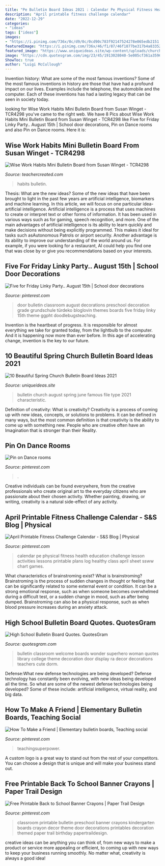 ```yaml
---
title: "Pe Bulletin Board Ideas 2021 : Calendar Pe Physical Fitness Health Education Challenge Lesson Activities Lessons Printable Plans Log Healthy Class April Sheet Ssww Chart Games"
description: "April printable fitness challenge calendar"
date: "2022-12-29"
categories:
- "ideas"
tags: ["ideas"]
images:
- "https://i.pinimg.com/736x/0c/d9/0c/0cd90c783f92147524278e065edb2151.jpg"
featuredImage: "https://i.pinimg.com/736x/46/f1/87/46f1877be317b4a83352550fb44323d3.jpg"
featured_image: "https://www.uniqueideas.site/wp-content/uploads/church-bulletin-board-ideas-and-supplies-good-characteristic-for.jpg"
image: "https://cdn.quotesgram.com/img/23/45/1913028040-5e005cf361a35961f3beb35e1d3c0bbe.jpg"
ShowToc: true
author: "Luigi McCullough"
---
```



Invention history: What are some of the most famous inventions?
Some of the most famous inventions in history are those that have had a profound impact on our lives. Examples include the telephone, the automobile and the computer. Each of these inventions has had a lasting legacy that can be seen in society today.

	

		
looking for Wise Work Habits Mini Bulletin Board from Susan Winget - TCR4298 you've came to the right web. We have 8 Pics about Wise Work Habits Mini Bulletin Board from Susan Winget - TCR4298 like Five for Friday Linky Party.. August 15th | School door decorations, Pin on Dance rooms and also Pin on Dance rooms. Here it is:
		
    
## Wise Work Habits Mini Bulletin Board From Susan Winget - TCR4298

<img loading=lazy src="https://cdn.teachercreated.com/covers/4298.png" onerror="this.onerror=null;this.src='https://tse3.mm.bing.net/th?id=OIP.45gDdAkThCDH-jc-EigvugHaE6&amp;pid=15.1';" alt="Wise Work Habits Mini Bulletin Board from Susan Winget - TCR4298">

_Source: teachercreated.com_

>habits bulletin. 

	

Thesis: What are the new ideas?
Some of the new ideas that have been brought to light in the past few years are artificial intelligence, biomarkers and machine learning. In this article, we will focus on one particular idea- artificial intelligence. Artificial intelligence is a process that uses machines to create or interpret text or other forms of information. It has been used in various ways such as for gaming, speech recognition, and more. 
One of the main advantages of artificial intelligence is its ability to learn quickly and make decisions without being explicitly programmed. This makes it ideal for tasks such asAutonomous Patrols or airport security. Another advantage is its ability to improve our understanding of the world around us. For example, if you were looking for a restaurant, AI could help you find one that was close by or give you recommendations based on your interests.

    
## Five For Friday Linky Party.. August 15th | School Door Decorations

<img loading=lazy src="https://i.pinimg.com/736x/1b/98/e1/1b98e1a458691e71bbf5d1561b9e6ee9--door-bulletin-boards-school-door-decorations.jpg" onerror="this.onerror=null;this.src='https://tse3.mm.bing.net/th?id=OIP.x1uvpeF84NUY2dhF9b8Y4QAAAA&amp;pid=15.1';" alt="Five for Friday Linky Party.. August 15th | School door decorations">

_Source: pinterest.com_

>door bulletin classroom august decorations preschool decoration grade grundschule türdeko bloglovin themes boards five friday linky 15th theme ggpht doodlebugsteaching. 

	

Invention is the heartbeat of progress. It is responsible for almost everything we take for granted today, from the lightbulb to the computer. And it is happening now more than ever before. In this age of accelerating change, invention is the key to our future.

    
## 10 Beautiful Spring Church Bulletin Board Ideas 2021

<img loading=lazy src="https://www.uniqueideas.site/wp-content/uploads/church-bulletin-board-ideas-and-supplies-good-characteristic-for.jpg" onerror="this.onerror=null;this.src='https://tse4.mm.bing.net/th?id=OIP.3XpxJMTmK7qJMeQ4GjiUAgHaGO&amp;pid=15.1';" alt="10 Beautiful Spring Church Bulletin Board Ideas 2021">

_Source: uniqueideas.site_

>bulletin church august spring june famous file type 2021 characteristic. 

	

Definition of creativity: What is creativity?
Creativity is a process of coming up with new ideas, concepts, or solutions to problems. It can be defined in many ways, but the most common definition is that creativity is the ability to come up with something new. People who are creative often have an Imagination that is stronger than their Reality.

    
## Pin On Dance Rooms

<img loading=lazy src="https://i.pinimg.com/736x/0c/d9/0c/0cd90c783f92147524278e065edb2151.jpg" onerror="this.onerror=null;this.src='https://tse4.mm.bing.net/th?id=OIP.3CEclCO2nxQDsg_WGCcobQHaFj&amp;pid=15.1';" alt="Pin on Dance rooms">

_Source: pinterest.com_

>. 

	

Creative individuals can be found everywhere, from the creative professionals who create original art to the everyday citizens who are passionate about their chosen activity. Whether painting, drawing, or writing, creativity is a natural side-effect of any activity.

    
## April Printable Fitness Challenge Calendar - S&amp;S Blog | Physical

<img loading=lazy src="https://i.pinimg.com/736x/c6/27/3f/c6273f9f56a2640e29896ac14eeff058.jpg" onerror="this.onerror=null;this.src='https://tse1.mm.bing.net/th?id=OIP._RPVjia-tjl8I1c12Ln0tgHaPP&amp;pid=15.1';" alt="April Printable Fitness Challenge Calendar - S&amp;S Blog | Physical">

_Source: pinterest.com_

>calendar pe physical fitness health education challenge lesson activities lessons printable plans log healthy class april sheet ssww chart games. 

	

What characteristics of brainstroming exist?
What is brainstroming? Brainstroming is the process of sudden changes in thought or feeling that can be significantly related to some external event or condition. It can be a strong emotional response, such as when someone becomes overwhelmed during a difficult test, or a sudden change in mood, such as after being dumped. Brainstroming can also be a physical response, such as when blood pressure increases during an anxiety attack.

    
## High School Bulletin Board Quotes. QuotesGram

<img loading=lazy src="https://cdn.quotesgram.com/img/23/45/1913028040-5e005cf361a35961f3beb35e1d3c0bbe.jpg" onerror="this.onerror=null;this.src='https://tse4.mm.bing.net/th?id=OIP.iLOpkkHa4-qtySBoS0RcgQHaJ3&amp;pid=15.1';" alt="High School Bulletin Board Quotes. QuotesGram">

_Source: quotesgram.com_

>bulletin classroom welcome boards wonder superhero woman quotes library college theme decoration door display ra decor decorations teachers cute dorm. 

	

Defense:What new defense technologies are being developed?
Defense technology has constantly been evolving, with new ideas being developed all the time. So what are some of the newest defense technologies being developed? Some of these include: artificial intelligence, virtual reality, and big data.

    
## How To Make A Friend | Elementary Bulletin Boards, Teaching Social

<img loading=lazy src="https://i.pinimg.com/736x/ff/e0/f2/ffe0f2237a019b6c5baf6d455dfa2508.jpg" onerror="this.onerror=null;this.src='https://tse3.mm.bing.net/th?id=OIP.xOkxdvVzupevVZvdoGRgcwHaIk&amp;pid=15.1';" alt="How To Make a Friend | Elementary bulletin boards, Teaching social">

_Source: pinterest.com_

>teachingsuperpower. 

	

A custom logo is a great way to stand out from the rest of your competitors. You can choose a design that is unique and will make your business stand out.

    
## Free Printable Back To School Banner Crayons | Paper Trail Design

<img loading=lazy src="https://i.pinimg.com/736x/46/f1/87/46f1877be317b4a83352550fb44323d3.jpg" onerror="this.onerror=null;this.src='https://tse1.mm.bing.net/th?id=OIP.YgkEKApD0PB4SaM6PFM3kAHaLH&amp;pid=15.1';" alt="Free Printable Back to School Banner Crayons | Paper Trail Design">

_Source: pinterest.com_

>classroom printable bulletin preschool banner crayons kindergarten boards crayon decor theme door decorations printables decoration themed paper trail birthday papertraildesign. 

	

creative ideas can be anything you can think of, from new ways to make a product or service more appealing or efficient, to coming up with new ways to keep your business running smoothly. No matter what, creativity is always a good idea!

